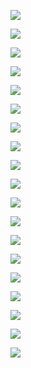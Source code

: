 ![](MassOS-Minimal-DeepOcean.png)

![](MassOS-Minimal-Nord.png)

![](MassOS-Minimal-Green.png)

![](MassOS-Minimal-Purple.png)

![](MassOS-Minimal-Xmas.png)

![](MassOS-Bluw-Nordic-V1.png)

![](MassOS-Bluw-Nordic-V2.png)

![](MassOS-KhakiDye.png)

![](MassOS-LightFlashing.png)

![](MassOS-MoonyDay.png)

![](MassOS-MoonyDayV2.png)

![](MassOS-MoonyDayV3.png)

![](MassOS-Neon-Tubelights-Nordic-Version.png)

![](MassOS-Neon-Tubelights.png)

![](MassOS-Nordic-V1.png)

![](MassOS-Nordic-V2.png)

![](MassOS-Nordic-V3.png)

![](MassOS-Purp.png)

![](MassOS-BlueDye.png)


